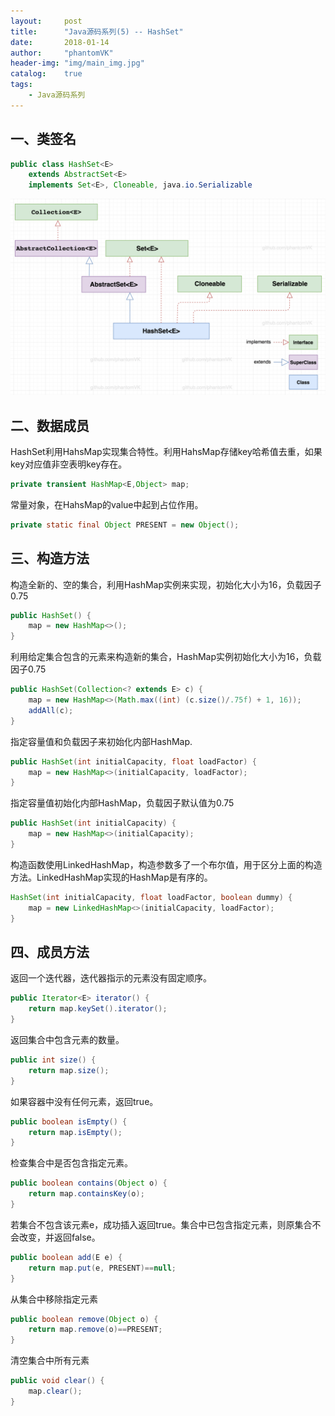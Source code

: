 ```yaml
---
layout:     post
title:      "Java源码系列(5) -- HashSet"
date:       2018-01-14
author:     "phantomVK"
header-img: "img/main_img.jpg"
catalog:    true
tags:
    - Java源码系列
---
```


## 一、类签名

```java
public class HashSet<E>
    extends AbstractSet<E>
    implements Set<E>, Cloneable, java.io.Serializable
```

![HashMap_UML](/img/java/HashSet_UML.png)

## 二、数据成员

HashSet利用HahsMap实现集合特性。利用HahsMap存储key哈希值去重，如果key对应值非空表明key存在。

```java
private transient HashMap<E,Object> map;
```

常量对象，在HahsMap的value中起到占位作用。

```java
private static final Object PRESENT = new Object();
```

## 三、构造方法

构造全新的、空的集合，利用HashMap实例来实现，初始化大小为16，负载因子0.75

```java
public HashSet() {
    map = new HashMap<>();
}
```

利用给定集合包含的元素来构造新的集合，HashMap实例初始化大小为16，负载因子0.75

```java
public HashSet(Collection<? extends E> c) {
    map = new HashMap<>(Math.max((int) (c.size()/.75f) + 1, 16));
    addAll(c);
}
```

指定容量值和负载因子来初始化内部HashMap.

```java
public HashSet(int initialCapacity, float loadFactor) {
    map = new HashMap<>(initialCapacity, loadFactor);
}
```

指定容量值初始化内部HashMap，负载因子默认值为0.75

```java
public HashSet(int initialCapacity) {
    map = new HashMap<>(initialCapacity);
}
```

构造函数使用LinkedHashMap，构造参数多了一个布尔值，用于区分上面的构造方法。LinkedHashMap实现的HashMap是有序的。

```java
HashSet(int initialCapacity, float loadFactor, boolean dummy) {
    map = new LinkedHashMap<>(initialCapacity, loadFactor);
}
```

## 四、成员方法

返回一个迭代器，迭代器指示的元素没有固定顺序。

```java
public Iterator<E> iterator() {
    return map.keySet().iterator();
}
```

返回集合中包含元素的数量。

```java
public int size() {
    return map.size();
}
```

如果容器中没有任何元素，返回true。

```java
public boolean isEmpty() {
    return map.isEmpty();
}
```

检查集合中是否包含指定元素。

```java
public boolean contains(Object o) {
    return map.containsKey(o);
}
```

若集合不包含该元素e，成功插入返回true。集合中已包含指定元素，则原集合不会改变，并返回false。

```java
public boolean add(E e) {
    return map.put(e, PRESENT)==null;
}
```

从集合中移除指定元素

```java
public boolean remove(Object o) {
    return map.remove(o)==PRESENT;
}
```

清空集合中所有元素

```java
public void clear() {
    map.clear();
}
```

